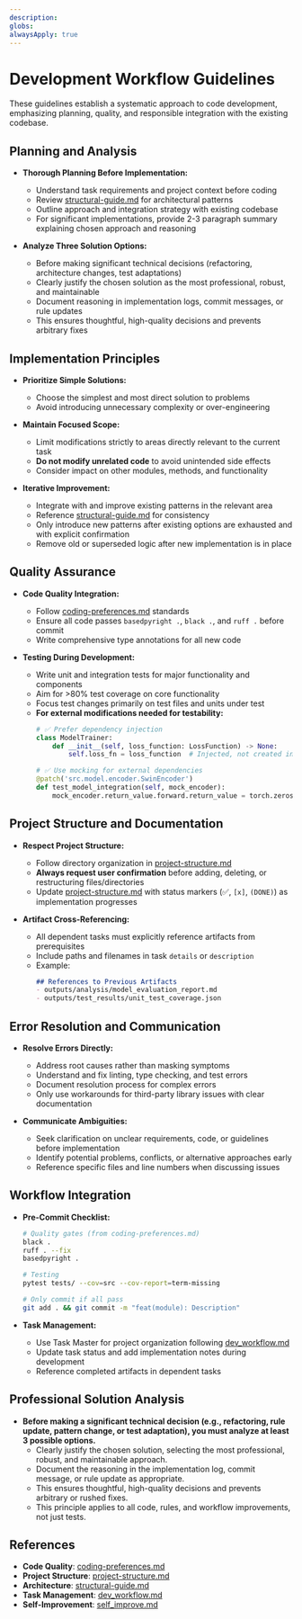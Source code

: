 ```yaml
---
description:
globs:
alwaysApply: true
---
```

# Development Workflow Guidelines

These guidelines establish a systematic approach to code development, emphasizing planning, quality, and responsible integration with the existing codebase.

## Planning and Analysis

- **Thorough Planning Before Implementation:**
  - Understand task requirements and project context before coding
  - Review [structural-guide.md](mdc:.roo/guides/structural-guide.md) for architectural patterns
  - Outline approach and integration strategy with existing codebase
  - For significant implementations, provide 2-3 paragraph summary explaining chosen approach and reasoning

- **Analyze Three Solution Options:**
  - Before making significant technical decisions (refactoring, architecture changes, test adaptations)
  - Clearly justify the chosen solution as the most professional, robust, and maintainable
  - Document reasoning in implementation logs, commit messages, or rule updates
  - This ensures thoughtful, high-quality decisions and prevents arbitrary fixes

## Implementation Principles

- **Prioritize Simple Solutions:**
  - Choose the simplest and most direct solution to problems
  - Avoid introducing unnecessary complexity or over-engineering

- **Maintain Focused Scope:**
  - Limit modifications strictly to areas directly relevant to the current task
  - **Do not modify unrelated code** to avoid unintended side effects
  - Consider impact on other modules, methods, and functionality

- **Iterative Improvement:**
  - Integrate with and improve existing patterns in the relevant area
  - Reference [structural-guide.md](mdc:.roo/guides/structural-guide.md) for consistency
  - Only introduce new patterns after existing options are exhausted and with explicit confirmation
  - Remove old or superseded logic after new implementation is in place

## Quality Assurance

- **Code Quality Integration:**
  - Follow [coding-preferences.md](mdc:.roo/rules/coding-preferences.md) standards
  - Ensure all code passes `basedpyright .`, `black .`, and `ruff .` before commit
  - Write comprehensive type annotations for all new code

- **Testing During Development:**
  - Write unit and integration tests for major functionality and components
  - Aim for >80% test coverage on core functionality
  - Focus test changes primarily on test files and units under test
  - **For external modifications needed for testability:**
    ```python
    # ✅ Prefer dependency injection
    class ModelTrainer:
        def __init__(self, loss_function: LossFunction) -> None:
            self.loss_fn = loss_function  # Injected, not created internally

    # ✅ Use mocking for external dependencies
    @patch('src.model.encoder.SwinEncoder')
    def test_model_integration(self, mock_encoder):
        mock_encoder.return_value.forward.return_value = torch.zeros(1, 256, 32, 32)
    ```

## Project Structure and Documentation

- **Respect Project Structure:**
  - Follow directory organization in [project-structure.md](mdc:.roo/guides/project-structure.md)
  - **Always request user confirmation** before adding, deleting, or restructuring files/directories
  - Update [project-structure.md](mdc:.roo/guides/project-structure.md) with status markers (✅, `[x]`, `(DONE)`) as implementation progresses

- **Artifact Cross-Referencing:**
  - All dependent tasks must explicitly reference artifacts from prerequisites
  - Include paths and filenames in task `details` or `description`
  - Example:
    ```markdown
    ## References to Previous Artifacts
    - outputs/analysis/model_evaluation_report.md
    - outputs/test_results/unit_test_coverage.json
    ```

## Error Resolution and Communication

- **Resolve Errors Directly:**
  - Address root causes rather than masking symptoms
  - Understand and fix linting, type checking, and test errors
  - Document resolution process for complex errors
  - Only use workarounds for third-party library issues with clear documentation

- **Communicate Ambiguities:**
  - Seek clarification on unclear requirements, code, or guidelines before implementation
  - Identify potential problems, conflicts, or alternative approaches early
  - Reference specific files and line numbers when discussing issues

## Workflow Integration

- **Pre-Commit Checklist:**
  ```bash
  # Quality gates (from coding-preferences.md)
  black .
  ruff . --fix
  basedpyright .

  # Testing
  pytest tests/ --cov=src --cov-report=term-missing

  # Only commit if all pass
  git add . && git commit -m "feat(module): Description"
  ```

- **Task Management:**
  - Use Task Master for project organization following [dev_workflow.md](mdc:.roo/rules/dev_workflow.md)
  - Update task status and add implementation notes during development
  - Reference completed artifacts in dependent tasks

## Professional Solution Analysis

- **Before making a significant technical decision (e.g., refactoring, rule update, pattern change, or test adaptation), you must analyze at least 3 possible options.**
    - Clearly justify the chosen solution, selecting the most professional, robust, and maintainable approach.
    - Document the reasoning in the implementation log, commit message, or rule update as appropriate.
    - This ensures thoughtful, high-quality decisions and prevents arbitrary or rushed fixes.
    - This principle applies to all code, rules, and workflow improvements, not just tests.

## References

- **Code Quality**: [coding-preferences.md](mdc:.roo/rules/coding-preferences.md)
- **Project Structure**: [project-structure.md](mdc:.roo/guides/project-structure.md)
- **Architecture**: [structural-guide.md](mdc:.roo/guides/structural-guide.md)
- **Task Management**: [dev_workflow.md](mdc:.roo/rules/dev_workflow.md)
- **Self-Improvement**: [self_improve.md](mdc:.roo/rules/self_improve.md)
